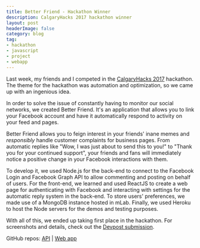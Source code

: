 ```yaml
---
title: Better Friend - Hackathon Winner
description: CalgaryHacks 2017 hackathon winner
layout: post
headerImage: false
category: blog
tag:
- hackathon
- javascript
- project
- webapp
---
```


Last week, my friends and I competed in the
[CalgaryHacks 2017](https://calgaryhacks.devpost.com/) hackathon.
The theme for the hackathon was automation and optimization, so we came up with
an ingenious idea.

In order to solve the issue of constantly having to monitor our social
networks, we created Better Friend. It's an application that allows you to link
your Facebook account and have it automatically respond to activity on your
feed and pages.

Better Friend allows you to feign interest in your friends' inane memes and
*responsibly* handle customer complaints for business pages. From automatic
replies like "Wow, I was just about to send this to you!" to "Thank you for
your continued support", your friends and fans will immediately notice a
positive change in your Facebook interactions with them.

To develop it, we used Node.js for the back-end to connect to the Facebook
Login and Facebook Graph API to allow commenting and posting on behalf of
users. For the front-end, we learned and used ReactJS to create a web page for
authenticating with Facebook and interacting with settings for the automatic
reply system in the back-end. To store users' preferences, we made use of
a MongoDB instance hosted in mLab. Finally, we used Heroku to host the Node
servers for the demos and testing purposes.

With all of this, we ended up taking first place in the hackathon.
For screenshots and details, check out the
[Devpost submission](https://devpost.com/software/better-friend).

GitHub repos:
[API](https://github.com/janclarin/better-friend-api) |
[Web app](https://github.com/ajr-zimmer/better-friend-client)
